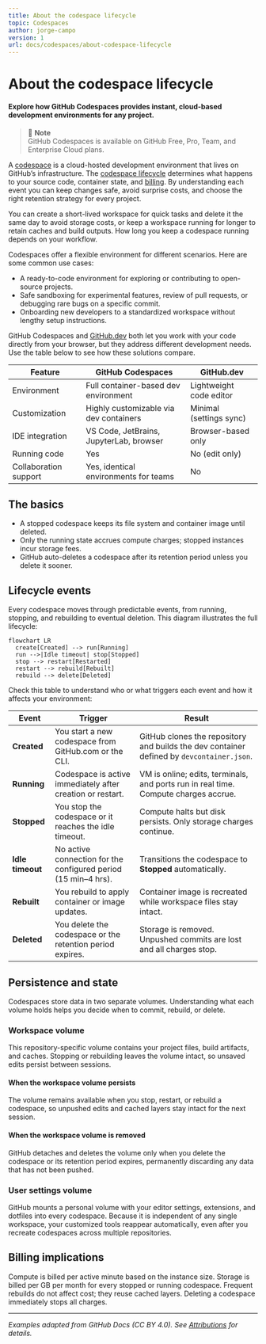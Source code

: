 ```yaml
---
title: About the codespace lifecycle
topic: Codespaces
author: jorge-campo
version: 1
url: docs/codespaces/about-codespace-lifecycle
---
```


<!-- This document is an example for the concept template. It is not a real document and should be used for illustration purposes only. -->

# About the codespace lifecycle

#### Explore how GitHub Codespaces provides instant, cloud-based development environments for any project.

> 📒 **Note**  
> GitHub Codespaces is available on GitHub Free, Pro, Team, and Enterprise Cloud plans.

A [codespace](./about-codespaces.md) is a cloud-hosted development environment that lives on GitHub’s infrastructure. The [codespace lifecycle](#lifecycle-events) determines what happens to your source code, container state, and [billing](#billing). By understanding each event you can keep changes safe, avoid surprise costs, and choose the right retention strategy for every project.

You can create a short-lived workspace for quick tasks and delete it the same day to avoid storage costs, or keep a workspace running for longer to retain caches and build outputs. How long you keep a codespace running depends on your workflow.

Codespaces offer a flexible environment for different scenarios. Here are some common use cases:

- A ready-to-code environment for exploring or contributing to open-source projects.
- Safe sandboxing for experimental features, review of pull requests, or debugging rare bugs on a specific commit.
- Onboarding new developers to a standardized workspace without lengthy setup instructions.

GitHub Codespaces and [GitHub.dev](./about-github-dev.md) both let you work with your code directly from your browser, but they address different development needs. Use the table below to see how these solutions compare.

| Feature                | GitHub Codespaces                       | GitHub.dev                 |
|------------------------|-----------------------------------------|----------------------------|
| Environment            | Full container-based dev environment    | Lightweight code editor    |
| Customization          | Highly customizable via dev containers  | Minimal (settings sync)    |
| IDE integration        | VS Code, JetBrains, JupyterLab, browser | Browser-based only         |
| Running code           | Yes                                     | No (edit only)             |
| Collaboration support  | Yes, identical environments for teams   | No                         |


## The basics

* A stopped codespace keeps its file system and container image until deleted.
* Only the running state accrues compute charges; stopped instances incur storage fees.
* GitHub auto-deletes a codespace after its retention period unless you delete it sooner.

## Lifecycle events

Every codespace moves through predictable events, from running, stopping, and rebuilding to eventual deletion. This diagram illustrates the full lifecycle:

```mermaid
flowchart LR
  create[Created] --> run[Running]
  run -->|Idle timeout| stop[Stopped]
  stop --> restart[Restarted]
  restart --> rebuild[Rebuilt]
  rebuild --> delete[Deleted]
```

Check this table to understand who or what triggers each event and how it affects your environment:

| Event            | Trigger                                                        | Result                                                                                    |
| ---------------- | -------------------------------------------------------------- | ----------------------------------------------------------------------------------------- |
| **Created**      | You start a new codespace from GitHub.com or the CLI.          | GitHub clones the repository and builds the dev container defined by `devcontainer.json`. |
| **Running**      | Codespace is active immediately after creation or restart.     | VM is online; edits, terminals, and ports run in real time. Compute charges accrue.       |
| **Stopped**      | You stop the codespace or it reaches the idle timeout.         | Compute halts but disk persists. Only storage charges continue.                           |
| **Idle timeout** | No active connection for the configured period (15 min–4 hrs). | Transitions the codespace to **Stopped** automatically.                                   |
| **Rebuilt**      | You rebuild to apply container or image updates.               | Container image is recreated while workspace files stay intact.                           |
| **Deleted**      | You delete the codespace or the retention period expires.      | Storage is removed. Unpushed commits are lost and all charges stop.                       |

## Persistence and state

Codespaces store data in two separate volumes. Understanding what each volume holds helps you decide when to commit, rebuild, or delete.

### Workspace volume

This repository-specific volume contains your project files, build artifacts, and caches. Stopping or rebuilding leaves the volume intact, so unsaved edits persist between sessions.

#### When the workspace volume persists

The volume remains available when you stop, restart, or rebuild a codespace, so unpushed edits and cached layers stay intact for the next session.

#### When the workspace volume is removed

GitHub detaches and deletes the volume only when you delete the codespace or its retention period expires, permanently discarding any data that has not been pushed.

### User settings volume

GitHub mounts a personal volume with your editor settings, extensions, and dotfiles into every codespace. Because it is independent of any single workspace, your customized tools reappear automatically, even after you recreate codespaces across multiple repositories.


## Billing implications

Compute is billed per active minute based on the instance size. Storage is billed per GB per month for every stopped or running codespace. Frequent rebuilds do not affect cost; they reuse cached layers. Deleting a codespace immediately stops all charges.

---
*Examples adapted from GitHub Docs (CC BY 4.0). See [Attributions](/ATTRIBUTIONS.md) for details.*
